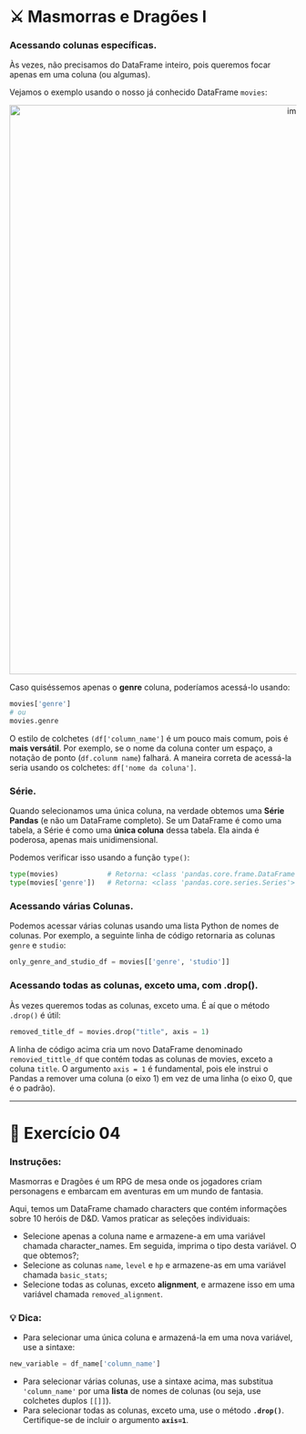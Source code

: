 # ⚔️ Masmorras e Dragões I

### Acessando colunas específicas.
Às vezes, não precisamos do DataFrame inteiro, pois queremos focar apenas em uma coluna (ou algumas).

Vejamos o exemplo usando o nosso já conhecido DataFrame `movies`:

<div align="center">
  <img width="1000" alt="image" src="https://github.com/user-attachments/assets/d62f7dde-5b39-489e-9c48-29ed0f3fac5f" />
</div>


Caso quiséssemos apenas o **genre** coluna, poderíamos acessá-lo usando:

```python
movies['genre']
# ou
movies.genre
```

O estilo de colchetes `(df['column_name']` é um pouco mais comum, pois é **mais versátil**. Por exemplo, se o nome da coluna conter um espaço, a notação de ponto (`df.colunm name`) falhará. A maneira correta de acessá-la seria usando os colchetes: `df['nome da coluna']`.

### Série.
Quando selecionamos uma única coluna, na verdade obtemos uma **Série Pandas** (e não um DataFrame completo). Se um DataFrame é como uma tabela, a Série é como uma **única coluna** dessa tabela. Ela ainda é poderosa, apenas mais unidimensional.

Podemos verificar isso usando a função `type()`:

```python
type(movies)            # Retorna: <class 'pandas.core.frame.DataFrame'>
type(movies['genre'])   # Retorna: <class 'pandas.core.series.Series'>
```

### Acessando várias Colunas.
Podemos acessar várias colunas usando uma lista Python de nomes de colunas. Por exemplo, a seguinte linha de  código retornaria as colunas `genre` e `studio`:

```python
only_genre_and_studio_df = movies[['genre', 'studio']]
```

### Acessando todas as colunas, exceto uma, com .drop().
Às vezes queremos todas as colunas, exceto uma. É aí que o método `.drop()` é útil:
```python
removed_title_df = movies.drop("title", axis = 1)
```

A linha de código acima cria um novo DataFrame denominado `removied_tittle_df` que contém todas as colunas de movies, exceto a coluna `title`.
O argumento `axis = 1` é fundamental, pois ele instrui o Pandas a remover uma coluna (o eixo 1) em vez de uma linha (o eixo 0, que é o padrão).

---
# 📝 Exercício 04

### Instruções:
Masmorras e Dragões é um RPG de mesa onde os jogadores criam personagens e embarcam em aventuras em um mundo de fantasia.

Aqui, temos um DataFrame chamado characters que contém informações sobre 10 heróis de D&D. Vamos praticar as seleções individuais:
* Selecione apenas a coluna name e armazene-a em uma variável chamada character_names. Em seguida, imprima o tipo desta variável. O que obtemos?;
* Selecione as colunas `name`, `level` e `hp` e armazene-as em uma variável chamada `basic_stats`;
* Selecione todas as colunas, exceto **alignment**, e armazene isso em uma variável chamada `removed_alignment`.

### 💡 Dica:
* Para selecionar uma única coluna e armazená-la em uma nova variável, use a sintaxe:

```python
new_variable = df_name['column_name']
```

* Para selecionar várias colunas, use a sintaxe acima, mas substitua `'column_name'` por uma **lista** de nomes de colunas (ou seja, use colchetes duplos `[[]]`).
* Para selecionar todas as colunas, exceto uma, use o método **`.drop()`**. Certifique-se de incluir o argumento **`axis=1`**.
